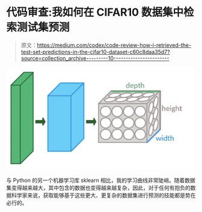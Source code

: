 # 代码审查:我如何在 CIFAR10 数据集中检索测试集预测

> 原文：<https://medium.com/codex/code-review-how-i-retrieved-the-test-set-predictions-in-the-cifar10-dataset-c60c8daa35d7?source=collection_archive---------10----------------------->

![](img/63cf71e4c00a582aa32a7f96816a9d96.png)

与 Python 的另一个机器学习库 sklearn 相比，我的学习曲线非常陡峭。随着数据集变得越来越大，其中包含的数据也变得越来越复杂，因此，对于任何有抱负的数据科学家来说，获取能够基于这些更大、更复杂的数据集进行预测的技能都是势在必行的。